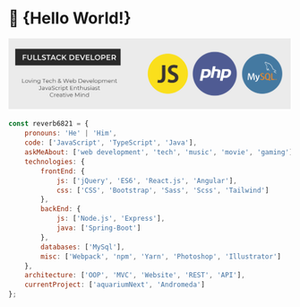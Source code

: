 # :wave: {Hello World!}

<img src="https://github.com/ReverbOD/ReverbOD/blob/master/gh-header-image.png"/>

<p>
</p>

```javascript
const reverb6821 = {
    pronouns: 'He' | 'Him',
    code: ['JavaScript', 'TypeScript', 'Java'],
    askMeAbout: ['web development', 'tech', 'music', 'movie', 'gaming'],
    technologies: {
        frontEnd: {
            js: ['jQuery', 'ES6', 'React.js', 'Angular'],
            css: ['CSS', 'Bootstrap', 'Sass', 'Scss', 'Tailwind']
        },
        backEnd: {
            js: ['Node.js', 'Express'],
            java: ['Spring-Boot']
        },
        databases: ['MySql'],
        misc: ['Webpack', 'npm', 'Yarn', 'Photoshop', 'Illustrator']
    },
    architecture: ['OOP', 'MVC', 'Website', 'REST', 'API'],
    currentProject: ['aquariumNext', 'Andromeda']
};
```


<!--
**ReverbOD/ReverbOD** is a ✨ _special_ ✨ repository because its `README.md` (this file) appears on your GitHub profile.

Here are some ideas to get you started:

- 🔭 I’m currently working on ...
- 🌱 I’m currently learning ...
- 👯 I’m looking to collaborate on ...
- 🤔 I’m looking for help with ...
- 💬 Ask me about ...
- 📫 How to reach me: ...
- 😄 Pronouns: ...
- ⚡ Fun fact: ...
-->
